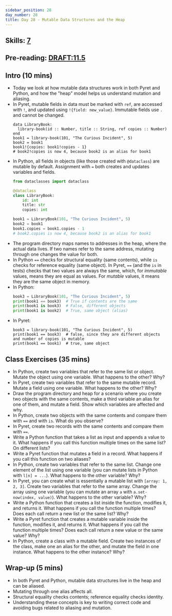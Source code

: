 ```yaml
---
sidebar_position: 28
day_number: 28
title: Day 28 - Mutable Data Structures and the Heap
---
```


## Skills: [7](/skills/#(7))

## Pre-reading: [DRAFT:11.5](https://dbp.io/static/dcic/modifying-variables.html)

## Intro (10 mins)
- Today we look at how mutable data structures work in both Pyret and Python, and how the "heap" model helps us understand mutation and aliasing.
- In Pyret, mutable fields in data must be marked with `ref`, are accessed with `!`, and updated using `!{field: new_value}`. Immutable fields use `.` and cannot be changed.
  ```pyret
  data LibraryBook:
    library-book(id :: Number, title :: String, ref copies :: Number)
  end
  book1 = library-book(101, "The Curious Incident", 5)
  book2 = book1
  book1!{copies: book1!copies - 1}
  # book2!copies is now 4, because book2 is an alias for book1
  ```
- In Python, all fields in objects (like those created with `@dataclass`) are mutable by default. Assignment with `=` both creates and updates variables and fields.
  ```python
  from dataclasses import dataclass

  @dataclass
  class LibraryBook:
      id: int
      title: str
      copies: int

  book1 = LibraryBook(101, "The Curious Incident", 5)
  book2 = book1
  book1.copies = book1.copies - 1
  # book2.copies is now 4, because book2 is an alias for book1
  ```
- The program directory maps names to addresses in the heap, where the actual data lives. If two names refer to the same address, mutating through one changes the value for both.
- In Python `==` checks for structural equality (same contents), while `is` checks for reference equality (same object). In Pyret, `==` (and the `is` in tests) checks that two values are always the same, which, for _immutable_ values, means they are equal as values. For _mutable_ values, it means they are the same object in memory.
- In Python:
  ```python
  book3 = LibraryBook(101, "The Curious Incident", 5)
  print(book1 == book3)  # True if contents are the same
  print(book1 is book3)  # False, different objects
  print(book1 is book2)  # True, same object (alias)
  ```
- In Pyret:
  ```pyret
  book3 = library-book(101, "The Curious Incident", 5)
  print(book1 == book3)  # false, since they are different objects and number of copies is mutable
  print(book1 == book1)  # true, same object
  ```
## Class Exercises (35 mins)
- In Python, create two variables that refer to the same list or object. Mutate the object using one variable. What happens to the other? Why?
- In Pyret, create two variables that refer to the same mutable record. Mutate a field using one variable. What happens to the other? Why?
- Draw the program directory and heap for a scenario where you create two objects with the same contents, make a third variable an alias for one of them, and mutate a field. Show which variables are affected and why.
- In Python, create two objects with the same contents and compare them with `==` and with `is`. What do you observe?
- In Pyret, create two records with the same contents and compare them with `==`. 
- Write a Python function that takes a list as input and appends a value to it. What happens if you call this function multiple times on the same list? On different lists?
- Write a Pyret function that mutates a field in a record. What happens if you call this function on two aliases?
- In Python, create two variables that refer to the same list. Change one element of the list using one variable (you can mutate lists in Python with `l[n] = ...`). What happens to the other variable? Why?
- In Pyret, you can create what is essentially a mutable list with `[array: 1, 2, 3]`. Create two variables that refer to the same array. Change the array using one variable (you can mutate an array `a` with `a.set-now(index, value)`). What happens to the other variable? Why?
- Write a Python function that creates a list inside the function, modifies it, and returns it. What happens if you call the function multiple times? Does each call return a new list or the same list? Why?
- Write a Pyret function that creates a mutable variable inside the function, modifies it, and returns it. What happens if you call the function multiple times? Does each call return a new value or the same value? Why?
- In Python, create a class with a mutable field. Create two instances of the class, make one an alias for the other, and mutate the field in one instance. What happens to the other instance? Why?

## Wrap-up (5 mins)
- In both Pyret and Python, mutable data structures live in the heap and can be aliased.
- Mutating through one alias affects all.
- Structural equality checks contents; reference equality checks identity.
- Understanding these concepts is key to writing correct code and avoiding bugs related to aliasing and mutation.
